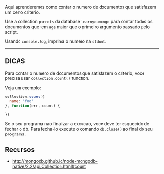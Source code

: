 Aqui aprenderemos como contar o numero de documentos que satisfazem um 
certo criterio.

Use a collection `parrots` da database `learnyoumongo` para contar todos os 
documentos que tem `age` maior que o primeiro argumento passado pelo 
script.

Usando `console.log`, imprima o numero na `stdout`.

-----------------------------------------------------------
## DICAS

Para contar o numero de documentos que satisfazem o criterio, voce precisa 
usar  `collection.count()` function.

Veja um exemplo:

```js
collection.count({
  name: 'foo'
}, function(err, count) {

})
```

Se o seu programa nao finalizar a excucao, voce deve ter esquecido de fechar o db. 
Para fecha-lo execute o comando `db.close()` ao final do seu programa.

## Recursos
* http://mongodb.github.io/node-mongodb-native/2.2/api/Collection.html#count